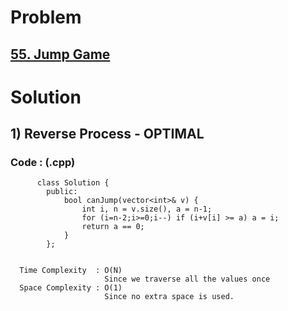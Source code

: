# Problem

## [55. Jump Game](https://leetcode.com/problems/jump-game/)


# Solution 

## 1) Reverse Process - OPTIMAL

       
      
      
   ### Code : (.cpp)
    
          class Solution {
            public:
                bool canJump(vector<int>& v) {
                    int i, n = v.size(), a = n-1;
                    for (i=n-2;i>=0;i--) if (i+v[i] >= a) a = i;
                    return a == 0;
                }
            };

 
      Time Complexity  : O(N) 
                         Since we traverse all the values once
      Space Complexity : O(1)
                         Since no extra space is used.
